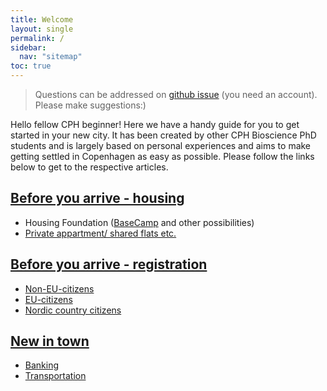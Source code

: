```yaml
---
title: Welcome
layout: single
permalink: /
sidebar:
  nav: "sitemap"
toc: true
---
```


> Questions can be addressed on [github issue](https://github.com/cphbiosciencephd/info/issues/new) (you need an account). 
> Please make suggestions:)

<!-- # Welcome -->
Hello fellow CPH beginner! Here we have a handy guide for you to get started in your new city. It has been created by other CPH Bioscience PhD students and is largely based on personal experiences and aims to make getting settled in Copenhagen as easy as possible. Please follow the links below to get to the respective articles.

## [Before you arrive - housing](housing)

- Housing Foundation ([BaseCamp](housing/basecamp) and other possibilities)
- [Private appartment/ shared flats etc.](housing/not-housing-foudation)

## [Before you arrive - registration](register)

- [Non-EU-citizens](register/non-eu)
- [EU-citizens](register/EU-citizen)
- [Nordic country citizens](register/nordic)

## [New in town](after-arriving)

- [Banking](topics/banking)
- [Transportation](transportation)
